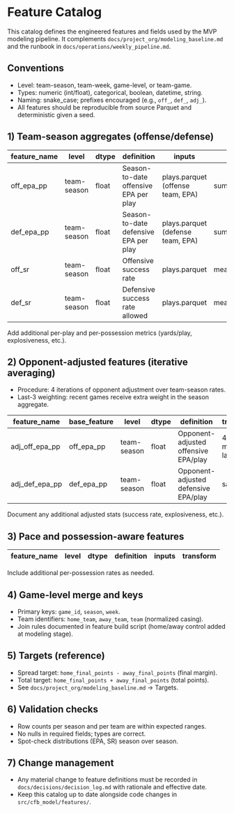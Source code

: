 # Feature Catalog

This catalog defines the engineered features and fields used by the MVP modeling pipeline.
It complements `docs/project_org/modeling_baseline.md` and the runbook in
`docs/operations/weekly_pipeline.md`.

## Conventions

- Level: team-season, team-week, game-level, or team-game.
- Types: numeric (int/float), categorical, boolean, datetime, string.
- Naming: snake_case; prefixes encouraged (e.g., `off_`, `def_`, `adj_`).
- All features should be reproducible from source Parquet and deterministic given a seed.

## 1) Team-season aggregates (offense/defense)

<!-- markdownlint-disable MD013 -->
| feature_name | level       | dtype  | definition                                         | inputs                                   | transform                                 | notes |
|--------------|-------------|--------|----------------------------------------------------|------------------------------------------|--------------------------------------------|-------|
| off_epa_pp   | team-season | float  | Season-to-date offensive EPA per play              | plays.parquet (offense team, EPA)        | sum(EPA)/n_plays                           | pace-aware |
| def_epa_pp   | team-season | float  | Season-to-date defensive EPA per play              | plays.parquet (defense team, EPA)        | sum(EPA_allowed)/n_plays_defended          | pace-aware |
| off_sr       | team-season | float  | Offensive success rate                             | plays.parquet                            | mean(success_bool)                         | by CFBD defn |
| def_sr       | team-season | float  | Defensive success rate allowed                     | plays.parquet                            | mean(success_bool_allowed)                 | by CFBD defn |

Add additional per-play and per-possession metrics (yards/play, explosiveness, etc.).

## 2) Opponent-adjusted features (iterative averaging)

- Procedure: 4 iterations of opponent adjustment over team-season rates.
- Last-3 weighting: recent games receive extra weight in the season aggregate.

| feature_name  | base_feature | level       | dtype | definition                               | transform/notes                                |
|---------------|--------------|-------------|------|------------------------------------------|------------------------------------------------|
| adj_off_epa_pp| off_epa_pp   | team-season | float| Opponent-adjusted offensive EPA/play     | 4-iter opponent matrix; weighted last-3 games  |
| adj_def_epa_pp| def_epa_pp   | team-season | float| Opponent-adjusted defensive EPA/play     | same as above                                   |

Document any additional adjusted stats (success rate, explosiveness, etc.).

## 3) Pace and possession-aware features

| feature_name     | level       | dtype | definition                                  | inputs                 | transform |
|------------------|-------------|------|---------------------------------------------|------------------------|-----------|

<!-- markdownlint-enable MD013 -->

Include additional per-possession rates as needed.

## 4) Game-level merge and keys

- Primary keys: `game_id`, `season`, `week`.
- Team identifiers: `home_team`, `away_team`, `team` (normalized casing).
- Join rules documented in feature build script (home/away control added at modeling stage).

## 5) Targets (reference)

- Spread target: `home_final_points - away_final_points` (final margin).
- Total target: `home_final_points + away_final_points` (total points).
- See `docs/project_org/modeling_baseline.md` → Targets.

## 6) Validation checks

- Row counts per season and per team are within expected ranges.
- No nulls in required fields; types are correct.
- Spot-check distributions (EPA, SR) season over season.

## 7) Change management

- Any material change to feature definitions must be recorded in
  `docs/decisions/decision_log.md` with rationale and effective date.
- Keep this catalog up to date alongside code changes in `src/cfb_model/features/`.
